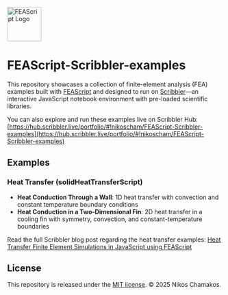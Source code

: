 <img src="https://feascript.github.io/FEAScript-website/assets/FEAScriptLogo.png" width="80" alt="FEAScript Logo">

# FEAScript-Scribbler-examples

This repository showcases a collection of finite-element analysis (FEA) examples built with [FEAScript](https://feascript.com/) and designed to run on [Scribbler](https://scribbler.live/)—an interactive JavaScript notebook environment with pre-loaded scientific libraries.

You can also explore and run these examples live on Scribbler Hub: [https://hub.scribbler.live/portfolio/#!nikoscham/FEAScript-Scribbler-examples](https://hub.scribbler.live/portfolio/#!nikoscham/FEAScript-Scribbler-examples)

## Examples

### Heat Transfer (solidHeatTransferScript)

- **Heat Conduction Through a Wall**: 1D heat transfer with convection and constant temperature boundary conditions
- **Heat Conduction in a Two-Dimensional Fin**: 2D heat transfer in a cooling fin with symmetry, convection, and constant-temperature boundaries

Read the full Scribbler blog post regarding the heat transfer examples: [Heat Transfer Finite Element Simulations in JavaScript using FEAScript](https://scribbler.live/2025/08/25/Heat-Transfer-Finite-Element-Simulations-in-JavaScript-using-FEAScript.html)

## License

This repository is released under the [MIT license](https://github.com/nikoscham/FEAScript-Scribbler-examples/blob/main/LICENSE). &copy; 2025 Nikos Chamakos.
